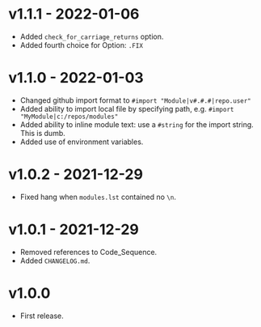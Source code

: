 # v1.1.1 - 2022-01-06
* Added `check_for_carriage_returns` option.
* Added fourth choice for Option: `.FIX`

# v1.1.0 - 2022-01-03
* Changed github import format to `#import "Module|v#.#.#|repo.user"`
* Added ability to import local file by specifying path, e.g. `#import "MyModule|c:/repos/modules"`
* Added ability to inline module text: use a `#string` for the import string. This is dumb.
* Added use of environment variables.

# v1.0.2 - 2021-12-29
* Fixed hang when `modules.lst` contained no `\n`.

# v1.0.1 - 2021-12-29
* Removed references to Code_Sequence.
* Added `CHANGELOG.md`.

# v1.0.0
* First release.
